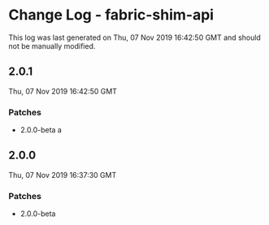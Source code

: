 # Change Log - fabric-shim-api

This log was last generated on Thu, 07 Nov 2019 16:42:50 GMT and should not be manually modified.

## 2.0.1
Thu, 07 Nov 2019 16:42:50 GMT

### Patches

- 2.0.0-beta a

## 2.0.0
Thu, 07 Nov 2019 16:37:30 GMT

### Patches

- 2.0.0-beta


